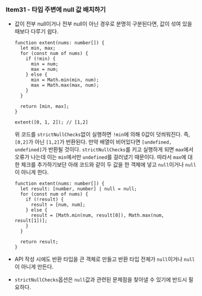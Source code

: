 ### Item31 - 타입 주변에 null 값 배치하기

- 값이 전부 null이거나 전부 null이 아닌 경우로 분명히 구분된다면, 값이 섞여 있을 때보다 다루기 쉽다.

  ```tsx
  function extent(nums: number[]) {
    let min, max;
    for (const num of nums) {
      if (!min) {
        min = num;
        max = num;
      } else {
        min = Math.min(min, num);
        max = Math.max(max, num);
      }
    }

    return [min, max];
  }

  extent([0, 1, 2]); // [1,2]
  ```

  위 코드를 `strictNullChecks`없이 실행하면 `!min`에 의해 0값이 덧씌워진다. 즉, `[0,2]`가 아닌 `[1,2]`가 반환된다. 만약 배열이 비어있다면 `[undefined, undefined]`가 반환될 것이다. `strictNullChecks`를 키고 실행하게 되면 `max`에서 오류가 나는데 이는 `min`에서만 `undefined`를 걸러냈기 때문이다. 따라서 `max`에 대한 체크를 추가하기보단 아래 코드와 같이 두 값을 한 객체에 넣고 `null`이거나 `null`이 아니게 한다.

  ```tsx
  function extent(nums: number[]) {
    let result: [number, number] | null = null;
    for (const num of nums) {
      if (!result) {
        result = [num, num];
      } else {
        result = [Math.min(num, result[0]), Math.max(num, result[1])];
      }
    }

    return result;
  }
  ```

- API 작성 시에도 반환 타입을 큰 객체로 만들고 반환 타입 전체가 `null`이거나 `null`이 아니게 만든다.
- `strictNullChecks`옵션은 `null`값과 관련된 문제점을 찾아낼 수 있기에 반드시 필요하다.
